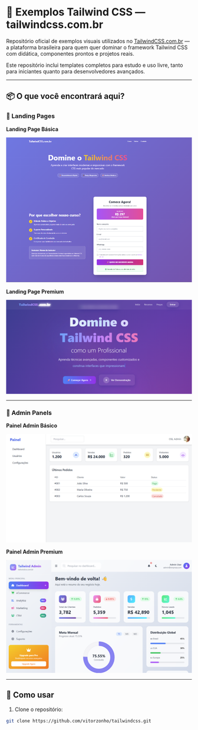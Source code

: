 # 🎨 Exemplos Tailwind CSS — tailwindcss.com.br

Repositório oficial de exemplos visuais utilizados no [TailwindCSS.com.br](https://tailwindcss.com.br) — a plataforma brasileira para quem quer dominar o framework Tailwind CSS com didática, componentes prontos e projetos reais.

Este repositório inclui templates completos para estudo e uso livre, tanto para iniciantes quanto para desenvolvedores avançados.

---

## 📦 O que você encontrará aqui?

### 🔹 Landing Pages

**Landing Page Básica**

![Landing Page Básica](./lading-page-basic.png)

**Landing Page Premium**

![Landing Page Premium](./lading-page-premium.png)

---

### 🔹 Admin Panels

**Painel Admin Básico**

![Painel Admin Básico](./painel-admin-basic.png)

**Painel Admin Premium**

![Painel Admin Premium](./painel-admin-premium.png)

---

## 🚀 Como usar

1. Clone o repositório:

```bash
git clone https://github.com/vitorzonho/tailwindcss.git

